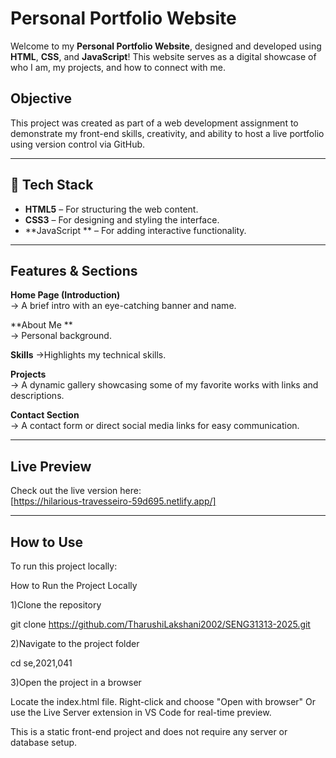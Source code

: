 # Personal Portfolio Website

Welcome to my **Personal Portfolio Website**, designed and developed using **HTML**, **CSS**, and **JavaScript**! This website serves as a digital showcase of who I am, my projects, and how to connect with me. 

## Objective

This project was created as part of a web development assignment to demonstrate my front-end skills, creativity, and ability to host a live portfolio using version control via GitHub.

---

## 🔧 Tech Stack

- **HTML5** – For structuring the web content.
- **CSS3** – For designing and styling the interface.
- **JavaScript ** – For adding interactive functionality.


---

## Features & Sections

 **Home Page (Introduction)**  
→ A brief intro with an eye-catching banner and name.

 **About Me **  
→  Personal background.

  **Skills**
  ->Highlights my technical skills.

 **Projects**  
→ A dynamic gallery showcasing some of my favorite works with links and descriptions.

 **Contact Section**  
→ A contact form or direct social media links for easy communication.

---

##  Live Preview

Check out the live version here:  
 [https://hilarious-travesseiro-59d695.netlify.app/]

---

##  How to Use

To run this project locally:

How to Run the Project Locally

1)Clone the repository

git clone https://github.com/TharushiLakshani2002/SENG31313-2025.git

2)Navigate to the project folder

cd se,2021,041

3)Open the project in a browser

Locate the index.html file. Right-click and choose "Open with browser" Or use the Live Server extension in VS Code for real-time preview.

This is a static front-end project and does not require any server or database setup.
